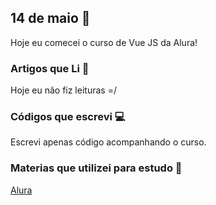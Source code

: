 ## 14 de maio :pushpin:

Hoje eu comecei o curso de Vue JS da Alura!

### Artigos que Li :newspaper:

Hoje eu não fiz leituras =/

### Códigos que escrevi :computer:

Escrevi apenas código acompanhando o curso.


### Materias que utilizei para estudo :scroll:

[Alura](https:alura.com.br)










